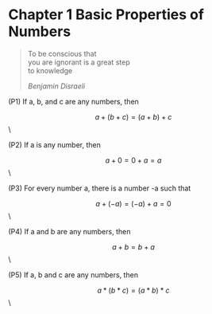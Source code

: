 # Chapter 1 Basic Properties of Numbers

> To be conscious that  
you are ignorant is a great step  
to knowledge
>
> <cite>Benjamin Disraeli</cite>

(P1) If a, b, and c are any numbers, then

$$ a + (b + c) = (a + b) + c $$\

(P2) If a is any number, then

$$a + 0 = 0 + a = a $$\

(P3) For every number a, there is a number -a such that 

$$ a + (-a) = (-a) + a = 0 $$\

(P4) If a and b are any numbers, then

$$ a + b = b + a $$\

(P5) If a, b and c are any numbers, then

$$ a * (b * c) = (a * b) * c $$\
